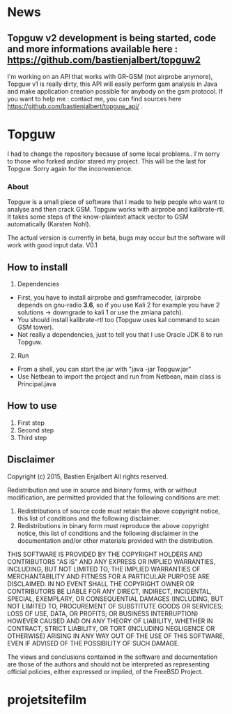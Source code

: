 # News

## Topguw v2 development is being started, code and more informations available here : https://github.com/bastienjalbert/topguw2

I'm working on an API that works with GR-GSM (not airprobe anymore), Topguw v1 is really dirty, this API will easily perform gsm analysis in Java and make application creation possible for anybody on the gsm protocol. If you want to help me : contact me, you can find sources here https://github.com/bastienjalbert/topguw_api/ .

# Topguw

I had to change the repository because of some local problems.. I'm sorry to those who forked and/or stared my project. This will be the last for Topguw.
Sorry again for the inconvenience.

### About
Topguw is a small piece of software that I made to help people who want to analyse and then crack GSM. 
Topguw works with airprobe and kalibrate-rtl. 
It takes some steps of the know-plaintext attack vector to GSM automatically (Karsten Nohl).

The actual version is currently in beta, bugs may occur but the software will work with good input data.
V0.1

## How to install
1. Dependencies 
  -  First, you have to install airprobe and gsmframecoder, (airprobe depends on gnu-radio **3.6**, so if you use Kali 2 for example you have 2 solutions -> downgrade to kali 1 or use the zmiana patch).
  -  You should install kalibrate-rtl too (Topguw uses kal command to scan GSM tower).
  -  Not really a dependencies, just to tell you that I use Oracle JDK 8 to run Topguw.

2. Run
  -  From a shell, you can start the jar with "java -jar Topguw.jar" 
  -  Use Netbean to import the project and run from Netbean, main class is Principal.java

## How to use
1. First step
2. Second step
3. Third step

## Disclaimer

Copyright (c) 2015, Bastien Enjalbert All rights reserved.

Redistribution and use in source and binary forms, with or without
modification, are permitted provided that the following conditions are met:

1. Redistributions of source code must retain the above copyright notice, this
   list of conditions and the following disclaimer.
2. Redistributions in binary form must reproduce the above copyright notice,
   this list of conditions and the following disclaimer in the documentation
   and/or other materials provided with the distribution.

THIS SOFTWARE IS PROVIDED BY THE COPYRIGHT HOLDERS AND CONTRIBUTORS "AS IS" AND
ANY EXPRESS OR IMPLIED WARRANTIES, INCLUDING, BUT NOT LIMITED TO, THE IMPLIED
WARRANTIES OF MERCHANTABILITY AND FITNESS FOR A PARTICULAR PURPOSE ARE
DISCLAIMED. IN NO EVENT SHALL THE COPYRIGHT OWNER OR CONTRIBUTORS BE LIABLE FOR
ANY DIRECT, INDIRECT, INCIDENTAL, SPECIAL, EXEMPLARY, OR CONSEQUENTIAL DAMAGES
(INCLUDING, BUT NOT LIMITED TO, PROCUREMENT OF SUBSTITUTE GOODS OR SERVICES;
LOSS OF USE, DATA, OR PROFITS; OR BUSINESS INTERRUPTION) HOWEVER CAUSED AND
ON ANY THEORY OF LIABILITY, WHETHER IN CONTRACT, STRICT LIABILITY, OR TORT
(INCLUDING NEGLIGENCE OR OTHERWISE) ARISING IN ANY WAY OUT OF THE USE OF THIS
SOFTWARE, EVEN IF ADVISED OF THE POSSIBILITY OF SUCH DAMAGE.

The views and conclusions contained in the software and documentation are those
of the authors and should not be interpreted as representing official policies,
either expressed or implied, of the FreeBSD Project.
# projetsitefilm

